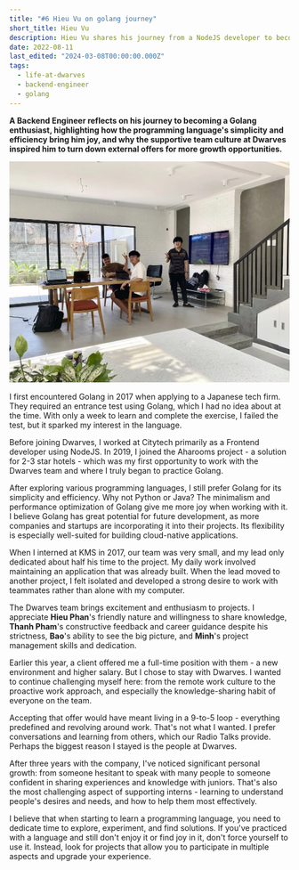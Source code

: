```yaml
---
title: "#6 Hieu Vu on golang journey"
short_title: Hieu Vu
description: Hieu Vu shares his journey from a NodeJS developer to becoming a Golang advocate, and how the people and culture at Dwarves influenced his decision to stay despite other opportunities
date: 2022-08-11
last_edited: "2024-03-08T00:00:00.000Z"
tags:
  - life-at-dwarves
  - backend-engineer
  - golang
---
```


**A Backend Engineer reflects on his journey to becoming a Golang enthusiast, highlighting how the programming language's simplicity and efficiency bring him joy, and why the supportive team culture at Dwarves inspired him to turn down external offers for more growth opportunities.**

![Hieu Vu - Backend Engineer](assets/notion-image-1744012367730-1p024.webp)

I first encountered Golang in 2017 when applying to a Japanese tech firm. They required an entrance test using Golang, which I had no idea about at the time. With only a week to learn and complete the exercise, I failed the test, but it sparked my interest in the language.

Before joining Dwarves, I worked at Citytech primarily as a Frontend developer using NodeJS. In 2019, I joined the Aharooms project - a solution for 2-3 star hotels - which was my first opportunity to work with the Dwarves team and where I truly began to practice Golang.

After exploring various programming languages, I still prefer Golang for its simplicity and efficiency. Why not Python or Java? The minimalism and performance optimization of Golang give me more joy when working with it. I believe Golang has great potential for future development, as more companies and startups are incorporating it into their projects. Its flexibility is especially well-suited for building cloud-native applications.

When I interned at KMS in 2017, our team was very small, and my lead only dedicated about half his time to the project. My daily work involved maintaining an application that was already built. When the lead moved to another project, I felt isolated and developed a strong desire to work with teammates rather than alone with my computer.

The Dwarves team brings excitement and enthusiasm to projects. I appreciate **Hieu Phan**'s friendly nature and willingness to share knowledge, **Thanh Pham**'s constructive feedback and career guidance despite his strictness, **Bao**'s ability to see the big picture, and **Minh**'s project management skills and dedication.

Earlier this year, a client offered me a full-time position with them - a new environment and higher salary. But I chose to stay with Dwarves. I wanted to continue challenging myself here: from the remote work culture to the proactive work approach, and especially the knowledge-sharing habit of everyone on the team.

Accepting that offer would have meant living in a 9-to-5 loop - everything predefined and revolving around work. That's not what I wanted. I prefer conversations and learning from others, which our Radio Talks provide. Perhaps the biggest reason I stayed is the people at Dwarves.

After three years with the company, I've noticed significant personal growth: from someone hesitant to speak with many people to someone confident in sharing experiences and knowledge with juniors. That's also the most challenging aspect of supporting interns - learning to understand people's desires and needs, and how to help them most effectively.

I believe that when starting to learn a programming language, you need to dedicate time to explore, experiment, and find solutions. If you've practiced with a language and still don't enjoy it or find joy in it, don't force yourself to use it. Instead, look for projects that allow you to participate in multiple aspects and upgrade your experience.
